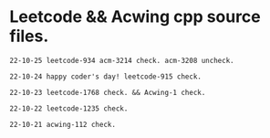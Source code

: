 # Leetcode && Acwing cpp source files.



`22-10-25 leetcode-934 acm-3214 check. acm-3208 uncheck.`

`22-10-24 happy coder's day! leetcode-915 check.`

`22-10-23 leetcode-1768 check. && Acwing-1 check.`

`22-10-22 leetcode-1235 check.`

`22-10-21 acwing-112 check.`



